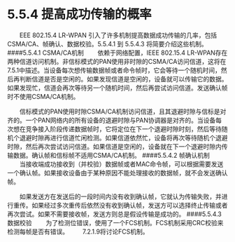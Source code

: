 # 5.5.4 提高成功传输的概率

　　EEE 802.15.4 LR-WPAN 引入了许多机制提高数据成功传输的几率，包括 CSMA/CA、帧确认、数据校验。5.5.4.1 到 5.5.4.3 将简要介绍这些机制。
####5.5.4.1 CSMA/CA机制
　　依赖于网络配置，IEEE 802.15.4 LR-WPAN存在两种信道访问机制。非信标模式的PAN使用非时隙的CSMA/CA访问信道，这将在7.5.1中描述。当设备每次想传输数据帧或者命令帧时，它会等待一个随机时间，然后再判断信道是否是空闲的。如果发现信道是空闲的，设备就可以传输它的数据。如果发现忙，信道会再次等待另一个随机时间，然后再尝试访问信道。发送确认帧时不使用CSMA/CA机制。

　　信标模式的PAN使用时隙CSMA/CA机制访问信道，且其退避时隙与信标是对齐的。一个PAN网络内的所有设备的退避时隙与PAN协调器是对齐的。当设备每次想在竞争接入阶段传递数据帧时，它将定位在下一个退避时隙时刻，然后等待随机个退避时隙再进行信道忙闲检测。如果信道依然忙，设备将再次等待随机个退避时隙，然后再次尝试访问信道。如果信道是空闲的，设备就在下一个退避时隙内传输数据。确认帧和信标帧不适用CSMA/CA机制。
####5.5.4.2 帧确认机制
　　当接收端成功接收到（并校验）数据帧或者MAC命令帧，可以根据需要发送一个确认帧。如果接收设备由于某种原因不能处理接收的数据帧，就不会发送确认帧。

　　如果发送方在发送后的一段时间内没有收到确认帧，它就认为传输失败，并进行重传。如果经过多次重传后依然没有收到确认帧，发送方可以选择终止传输或者再次尝试。如果不需要接收帧，发送方则总是假设传输是成功的。
####5.5.4.3 数据校验
　　为了检测位错误，使用了一个FCS机制。FCS机制采用CRC校验来检测每帧是否有错误。
　　7.2.1.9将讨论FCS机制。
